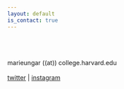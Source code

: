 ```yaml
---
layout: default
is_contact: true
---
```

<br>
<br>
<br>
marieungar  ((at))  college.harvard.edu
<br>
<br>
<a href="https://twitter.com/mreeeungr" target="_blank">twitter</a> | <a href="https://www.instagram.com/marieungar" target="_blank">instagram</a>
<br>
<br>